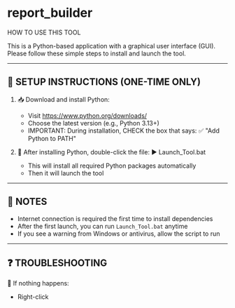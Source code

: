 # report_builder
HOW TO USE THIS TOOL

This is a Python-based application with a graphical user interface (GUI).
Please follow these simple steps to install and launch the tool.

---------------------------------------------
🔧  SETUP INSTRUCTIONS (ONE-TIME ONLY)
---------------------------------------------

1. 📥 Download and install Python:
   - Visit https://www.python.org/downloads/
   - Choose the latest version (e.g., Python 3.13+)
   - IMPORTANT: During installation, CHECK the box that says:
     ✅ "Add Python to PATH"

2. 📁 After installing Python, double-click the file:
   ▶️ Launch_Tool.bat

   - This will install all required Python packages automatically
   - Then it will launch the tool

---------------------------------------------
📌  NOTES
---------------------------------------------

- Internet connection is required the first time to install dependencies
- After the first launch, you can run `Launch_Tool.bat` anytime
- If you see a warning from Windows or antivirus, allow the script to run

---------------------------------------------
❓  TROUBLESHOOTING
---------------------------------------------

🛑 If nothing happens:
- Right-click